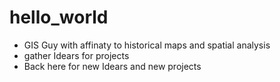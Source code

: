 # hello_world
- GIS Guy with affinaty to historical maps and spatial analysis 
- gather Idears for projects
- Back here for new Idears and new projects 
